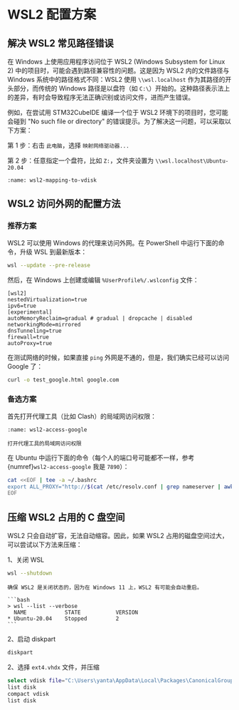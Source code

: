 # WSL2 配置方案

## 解决 WSL2 常见路径错误

在 Windows 上使用应用程序访问位于 WSL2 (Windows Subsystem for Linux 2) 中的项目时，可能会遇到路径兼容性的问题。这是因为 WSL2 内的文件路径与 Windows 系统中的路径格式不同：WSL2 使用 `\\wsl.localhost` 作为其路径的开头部分，而传统的 Windows 路径是以盘符（如 `C:\`）开始的。这种路径表示法上的差异，有时会导致程序无法正确识别或访问文件，进而产生错误。

例如，在尝试用 STM32CubeIDE 编译一个位于 WSL2 环境下的项目时，您可能会碰到 "No such file or directory" 的错误提示。为了解决这一问题，可以采取以下方案：

第 1 步：右击 `此电脑`，选择 `映射网络驱动器...`

第 2 步：任意指定一个盘符，比如 `Z:`，文件夹设置为 `\\wsl.localhost\Ubuntu-20.04`

```{figure} ../_static/images/wsl2-mapping-to-vdisk.png
:name: wsl2-mapping-to-vdisk
```

## WSL2 访问外网的配置方法

### 推荐方案

WSL2 可以使用 Windows 的代理来访问外网。在 PowerShell 中运行下面的命令，升级 WSL 到最新版本：

```bash
wsl --update --pre-release
```

然后，在 Windows 上创建或编辑 `%UserProfile%/.wslconfig` 文件：

```
[wsl2]
nestedVirtualization=true
ipv6=true
[experimental]
autoMemoryReclaim=gradual # gradual | dropcache | disabled
networkingMode=mirrored
dnsTunneling=true
firewall=true
autoProxy=true
```

在测试网络的时候，如果直接 `ping` 外网是不通的，但是，我们确实已经可以访问 Google 了：

```bash
curl -o test_google.html google.com
```

### 备选方案

首先打开代理工具（比如 Clash）的局域网访问权限：

```{figure} ../_static/images/wsl2-access-google.png
:name: wsl2-access-google

打开代理工具的局域网访问权限
```

在 Ubuntu 中运行下面的命令（每个人的端口号可能都不一样，参考 {numref}`wsl2-access-google` 我是 `7890`）：

```bash
cat <<EOF | tee -a ~/.bashrc
export ALL_PROXY="http://$(cat /etc/resolv.conf | grep nameserver | awk '{print $2}'):7890"
EOF
```

## 压缩 WSL2 占用的 C 盘空间

WSL2 只会自动扩容，无法自动缩容。因此，如果 WSL2 占用的磁盘空间过大，可以尝试以下方法来压缩：

1、关闭 WSL

```bash
wsl --shutdown
```

````{note}
确保 WSL2 是关闭状态的，因为在 Windows 11 上，WSL2 有可能会自动重启。

```bash
> wsl --list --verbose
  NAME            STATE           VERSION
* Ubuntu-20.04    Stopped         2
```
````

2、启动 diskpart

```bash
diskpart
```

2、选择 `ext4.vhdx` 文件，并压缩

```bash
select vdisk file="C:\Users\yanta\AppData\Local\Packages\CanonicalGroupLimited.Ubuntu20.04LTS_79rhkp1fndgsc\LocalState\ext4.vhdx"
list disk
compact vdisk
list disk
```

